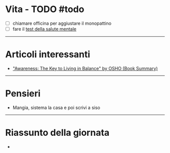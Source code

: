 # Vita - TODO #todo 
- [ ] chiamare officina per aggiustare il monopattino
- [ ] fare il [test della salute mentale](https://www.nhs.uk/mental-health/self-help/guides-tools-and-activities/depression-anxiety-self-assessment-quiz/)

---

# Articoli interessanti
- ["Awareness: The Key to Living in Balance" by OSHO (Book Summary)](https://www.njlifehacks.com/awareness-by-osho-book-summary/)

---

# Pensieri
- Mangia, sistema la casa e poi scrivi a siso

---

# Riassunto della giornata
- 